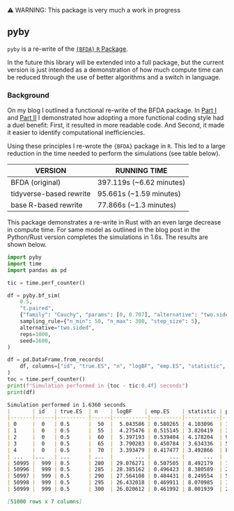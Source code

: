 
⚠ WARNING: This package is very much a work in progress

## pyby

`pyby` is a re-write of the [`{BFDA}` `R`
Package](https://github.com/nicebread/BFDA).

In the future this library will be extended into a full package, but the
current version is just intended as a demonstration of how much compute
time can be reduced through the use of better algorithms and a switch in
language.

### Background

On my blog I outlined a functional re-write of the BFDA package. In
[Part I](https://blog.colling.net.nz/posts/speeding-up-bfda-part1) and
[Part II](https://blog.colling.net.nz/posts/speeding-up-bfda-part2) I
demonstrated how adopting a more functional coding style had a duel
benefit: First, it resulted in more readable code. And Second, it made
it easier to identify computational inefficiencies.

Using these principles I re-wrote the `{BFDA}` package in `R`. This led
to a large reduction in the time needed to perform the simulations (see
table below).

| VERSION                 | RUNNING TIME              |
| ----------------------- | ------------------------- |
| BFDA (original)         | 397.119s (\~6.62 minutes) |
| tidyverse-based rewrite | 95.661s (\~1.59 minutes)  |
| base R-based rewrite    | 77.866s (\~1.3 minutes)   |

This package demonstrates a re-write in Rust with an even large decrease
in compute time. For same model as outlined in the blog post
in the Python/Rust version completes the simulations
in 1.6s. The results are shown below.

```python
import pyby
import time
import pandas as pd

tic = time.perf_counter()

df = pyby.bf_sim(
    0.5,
    "t.paired",
    {"family": "Cauchy", "params": [0, 0.707], "alternative": "two.sided"},
    sampling_rule={"n_min": 50, "n_max": 300, "step_size": 5},
    alternative="two.sided",
    reps=1000,
    seed=1600,
)

df = pd.DataFrame.from_records(
    df, columns=["id", "true.ES", "n", "logBF", "emp.ES", "statistic", "p.value"]
)
toc = time.perf_counter()
print(f"Simulation performed in {toc - tic:0.4f} seconds")
print(df)
```

```md
Simulation performed in 1.6360 seconds
|       | id   | true.ES  | n    | logBF    | emp.ES    | statistic | p.value      |
|-------|------|--------- |------|-----------|----------|-----------|--------------|
| 0     |  0   | 0.5      |  50  |  5.043586 | 0.580265 | 4.103096  | 1.535430e-04 |
| 1     |  0   | 0.5      |  55  |  4.275476 | 0.515145 | 3.820419  | 3.461539e-04 |
| 2     |  0   | 0.5      |  60  |  5.397193 | 0.539404 | 4.178204  | 9.844347e-05 |
| 3     |  0   | 0.5      |  65  |  3.790283 | 0.450784 | 3.634336  | 5.565287e-04 |
| 4     |  0   | 0.5      |  70  |  3.393479 | 0.417477 | 3.492866  | 8.385545e-04 |
| ...   |...   | ...      | ...  |       ... |      ... |      ...  |          ... |
| 50995 |  999 | 0.5      | 280  | 29.076271 | 0.507505 | 8.492179  | 1.224343e-15 |
| 50996 |  999 | 0.5      | 285  | 28.385162 | 0.496423 | 8.380589  | 2.467588e-15 |
| 50997 |  999 | 0.5      | 290  | 27.564108 | 0.484431 | 8.249554  | 5.680903e-15 |
| 50998 |  999 | 0.5      | 295  | 26.432018 | 0.469911 | 8.070985  | 1.798275e-14 |
| 50999 |  999 | 0.5      | 300  | 26.020612 | 0.461992 | 8.001939  | 2.724417e-14 |

[51000 rows x 7 columns]
```
